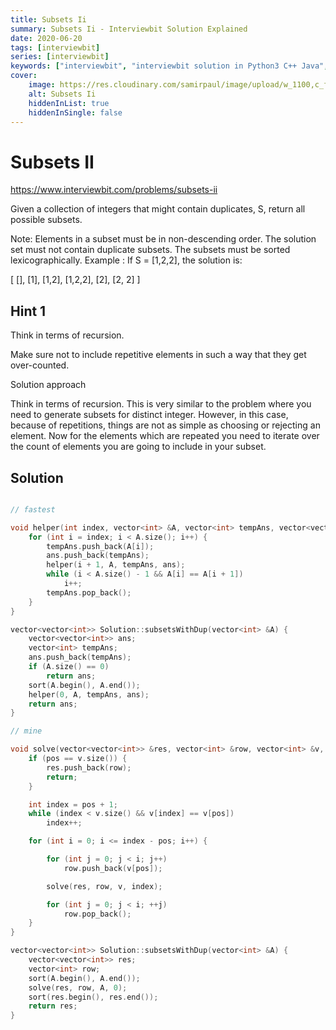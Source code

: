 ```yaml
---
title: Subsets Ii
summary: Subsets Ii - Interviewbit Solution Explained
date: 2020-06-20
tags: [interviewbit]
series: [interviewbit]
keywords: ["interviewbit", "interviewbit solution in Python3 C++ Java", "Subsets Ii Solution Explained"]
cover:
    image: https://res.cloudinary.com/samirpaul/image/upload/w_1100,c_fit,co_rgb:FFFFFF,l_text:Arial_75_bold:Subsets Ii - Solution Explained/problem-solving.webp
    alt: Subsets Ii
    hiddenInList: true
    hiddenInSingle: false
---
```


# Subsets II

https://www.interviewbit.com/problems/subsets-ii




Given a collection of integers that might contain duplicates, S, return all possible subsets.

 Note:
Elements in a subset must be in non-descending order.
The solution set must not contain duplicate subsets.
The subsets must be sorted lexicographically.
Example :
If S = [1,2,2], the solution is:

[
[],
[1],
[1,2],
[1,2,2],
[2],
[2, 2]
]

## Hint 1

Think in terms of recursion.

Make sure not to include repetitive elements in such a way that they get over-counted.

Solution approach

Think in terms of recursion.
This is very similar to the problem where you need to generate subsets for distinct integer.
However, in this case, because of repetitions, things are not as simple as choosing or rejecting an element. 
Now for the elements which are repeated you need to iterate over the count of elements you are going
to include in your subset.

## Solution

```cpp

// fastest

void helper(int index, vector<int> &A, vector<int> tempAns, vector<vector<int>> &ans) {
    for (int i = index; i < A.size(); i++) {
        tempAns.push_back(A[i]);
        ans.push_back(tempAns);
        helper(i + 1, A, tempAns, ans);
        while (i < A.size() - 1 && A[i] == A[i + 1])
            i++;
        tempAns.pop_back();
    }
}

vector<vector<int>> Solution::subsetsWithDup(vector<int> &A) {
    vector<vector<int>> ans;
    vector<int> tempAns;
    ans.push_back(tempAns);
    if (A.size() == 0)
        return ans;
    sort(A.begin(), A.end());
    helper(0, A, tempAns, ans);
    return ans;
}

// mine

void solve(vector<vector<int>> &res, vector<int> &row, vector<int> &v, int pos) {
    if (pos == v.size()) {
        res.push_back(row);
        return;
    }

    int index = pos + 1;
    while (index < v.size() && v[index] == v[pos])
        index++;

    for (int i = 0; i <= index - pos; i++) {

        for (int j = 0; j < i; j++)
            row.push_back(v[pos]);

        solve(res, row, v, index);

        for (int j = 0; j < i; ++j)
            row.pop_back();
    }
}

vector<vector<int>> Solution::subsetsWithDup(vector<int> &A) {
    vector<vector<int>> res;
    vector<int> row;
    sort(A.begin(), A.end());
    solve(res, row, A, 0);
    sort(res.begin(), res.end());
    return res;
}
```